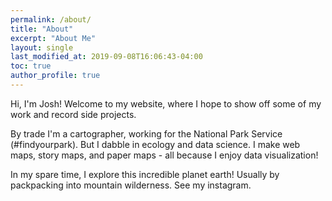```yaml
---
permalink: /about/
title: "About"
excerpt: "About Me"
layout: single
last_modified_at: 2019-09-08T16:06:43-04:00
toc: true
author_profile: true
---
```


Hi, I'm Josh!  Welcome to my website, where I hope to show off some of my work and record side projects.

By trade I'm a cartographer, working for the National Park Service (#findyourpark).  But I dabble in ecology and data science.  I make web maps, story maps, and paper maps - all because I enjoy data visualization!

In my spare time, I explore this incredible planet earth!  Usually by packpacking into mountain wilderness.  See my instagram.
